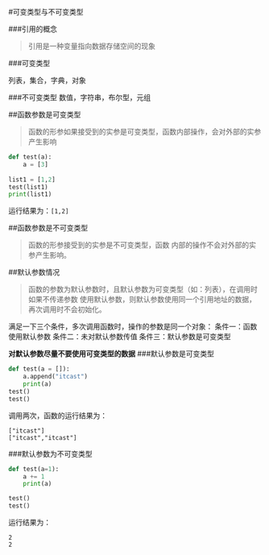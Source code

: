 #可变类型与不可变类型

###引用的概念

> 引用是一种变量指向数据存储空间的现象

###可变类型

列表，集合，字典，对象

###不可变类型
数值，字符串，布尔型，元组

##函数参数是可变类型

>函数的形参如果接受到的实参是可变类型，函数内部操作，会对外部的实参产生影响

```python
def test(a):
	a = [3]
	
list1 = [1,2]
test(list1)
print(list1)
```
运行结果为：```[1,2]```

##函数参数是不可变类型

>函数的形参接受到的实参是不可变类型，函数 内部的操作不会对外部的实参产生影响。

##默认参数情况

>函数的参数为默认参数时，且默认参数为可变类型（如：列表），在调用时如果不传递参数
>使用默认参数，则默认参数使用同一个引用地址的数据，再次调用时不会初始化。

满足一下三个条件，多次调用函数时，操作的参数是同一个对象：
条件一：函数使用默认参数
条件二：未对默认参数传值
条件三：默认参数是可变类型

**对默认参数尽量不要使用可变类型的数据**
###默认参数是可变类型
```python
def test(a = []):
	a.append("itcast")
	print(a)
test()
test()
```
调用两次，函数的运行结果为：
```
["itcast"] 
["itcast","itcast"]
```

###默认参数为不可变类型
```python
def test(a=1):
	a += 1
	print(a)

test()
test()
```
 运行结果为：
```
2
2
```



​																		

